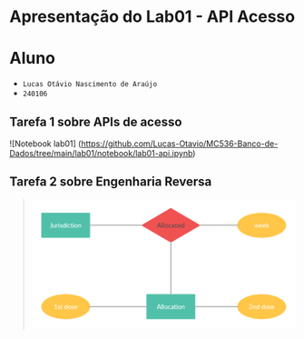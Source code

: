 # Apresentação do Lab01 - API Acesso

# Aluno
* `Lucas Otávio Nascimento de Araújo`
* `240106`

## Tarefa 1 sobre APIs de acesso

![Notebook lab01] (https://github.com/Lucas-Otavio/MC536-Banco-de-Dados/tree/main/lab01/notebook/lab01-api.ipynb)

## Tarefa 2 sobre Engenharia Reversa
> ![Diagrama de Orquestração](images/lab01.png)
